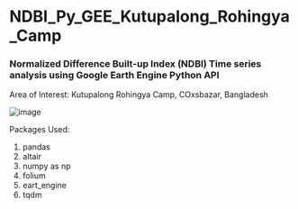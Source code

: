 # NDBI_Py_GEE_Kutupalong_Rohingya_Camp

### Normalized Difference Built-up Index (NDBI) Time series analysis using Google Earth Engine Python API

Area of Interest: Kutupalong Rohingya Camp, COxsbazar, Bangladesh

![image](https://user-images.githubusercontent.com/109986838/206468569-2510dc36-e5a9-4dc6-bd81-457d8ed68cee.png)


Packages Used: 
1. pandas
2. altair
3. numpy as np
4. folium
5. eart_engine
6. tqdm
